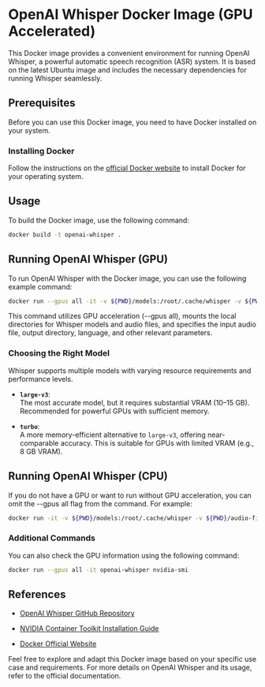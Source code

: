 # OpenAI Whisper Docker Image (GPU Accelerated)

This Docker image provides a convenient environment for running OpenAI Whisper, a powerful automatic speech recognition (ASR) system. It is based on the latest Ubuntu image and includes the necessary dependencies for running Whisper seamlessly.

## Prerequisites

Before you can use this Docker image, you need to have Docker installed on your system.

### Installing Docker

Follow the instructions on the [official Docker website](https://docs.docker.com/get-docker/) to install Docker for your operating system.

## Usage
To build the Docker image, use the following command:

```bash
docker build -t openai-whisper .
```

## Running OpenAI Whisper (GPU)
To run OpenAI Whisper with the Docker image, you can use the following example command:

```bash
docker run --gpus all -it -v ${PWD}/models:/root/.cache/whisper -v ${PWD}/audio-files:/app openai-whisper whisper audio-file.mp3 --device cuda --model turbo --language Italian --output_dir /app --output_format txt
```

This command utilizes GPU acceleration (--gpus all), mounts the local directories for Whisper models and audio files, and specifies the input audio file, output directory, language, and other relevant parameters.

### Choosing the Right Model  

Whisper supports multiple models with varying resource requirements and performance levels.  

- **`large-v3`**:  
  The most accurate model, but it requires substantial VRAM (10–15 GB). Recommended for powerful GPUs with sufficient memory.  

- **`turbo`**:  
  A more memory-efficient alternative to `large-v3`, offering near-comparable accuracy. This is suitable for GPUs with limited VRAM (e.g., 8 GB VRAM).  

## Running OpenAI Whisper (CPU)

If you do not have a GPU or want to run without GPU acceleration, you can omit the --gpus all flag from the command. For example:
```bash
docker run -it -v ${PWD}/models:/root/.cache/whisper -v ${PWD}/audio-files:/app openai-whisper whisper audio-file.mp3 --model turbo --language Italian --output_dir /app --output_format txt
```

### Additional Commands
You can also check the GPU information using the following command:

```bash
docker run --gpus all -it openai-whisper nvidia-smi
```
## References
- [OpenAI Whisper GitHub Repository](https://github.com/openai/whisper)

- [NVIDIA Container Toolkit Installation Guide](https://docs.nvidia.com/datacenter/cloud-native/container-toolkit/latest/install-guide.html)

- [Docker Official Website](https://docs.docker.com/get-docker/)

Feel free to explore and adapt this Docker image based on your specific use case and requirements. For more details on OpenAI Whisper and its usage, refer to the official documentation.
